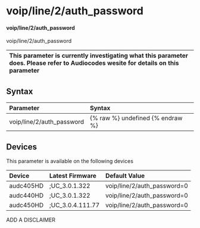 ﻿---
description: voip/line/2/auth_password
search: false
---

# voip/line/2/auth_password

#### voip/line/2/auth_password

voip/line/2/auth_password


| This parameter is currently investigating what this parameter does. Please refer to Audiocodes wesite for details on this parameter | 
| :--- |

## Syntax
| Parameter | Syntax |
| :--- | :--- |
|voip/line/2/auth_password | {% raw %} undefined {% endraw %}|

## Devices
This parameter is available on the following devices

| Device | Latest Firmware | Default Value |
|:---|:---|:---|
| audc405HD | ;UC_3.0.1.322 | voip/line/2/auth_password=0 
| audc440HD | ;UC_3.0.1.322 | voip/line/2/auth_password=0 
| audc450HD | ;UC_3.0.4.111.77 | voip/line/2/auth_password=0 

ADD A DISCLAIMER

